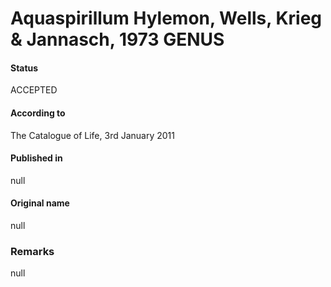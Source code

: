 Aquaspirillum Hylemon, Wells, Krieg & Jannasch, 1973 GENUS
=======

#### Status
ACCEPTED

#### According to
The Catalogue of Life, 3rd January 2011

#### Published in
null

#### Original name
null

### Remarks
null